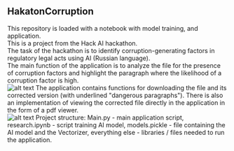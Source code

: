 ## HakatonCorruption
This repository is loaded with a notebook with model training, and application.  
This is a project from the Hack AI hackathon.  
The task of the hackathon is to identify corruption-generating factors in regulatory legal acts using AI (Russian language).  
The main function of the application is to analyze the file for the presence of corruption factors and highlight the paragraph where the likelihood of a corruption factor is high.  
![alt text](https://github.com/LevProg/HakatonCorruption/blob/master/scrin1Engl.png?raw=true)
The application contains functions for downloading the file and its corrected version (with underlined "dangerous paragraphs"). There is also an implementation of viewing the corrected file directly in the application in the form of a pdf viewer.  
![alt text](https://github.com/LevProg/HakatonCorruption/blob/master/scrin2Engl.png?raw=true)
Project structure: Main.py - main application script, research.ipynb - script training AI model, models.pickle - file containing the AI model and the Vectorizer, everything else - libraries / files needed to run the application.  

